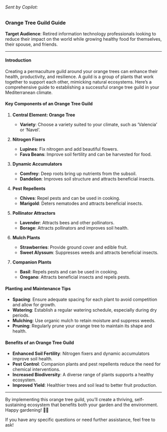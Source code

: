 ###### Sent by Copilot: 

### Orange Tree Guild Guide

**Target Audience**: Retired information technology professionals looking to reduce their impact on the world while growing healthy food for themselves, their spouse, and friends.

---

#### Introduction

Creating a permaculture guild around your orange trees can enhance their health, productivity, and resilience. A guild is a group of plants that work together to support each other, mimicking natural ecosystems. Here’s a comprehensive guide to establishing a successful orange tree guild in your Mediterranean climate.

#### Key Components of an Orange Tree Guild

1. **Central Element: Orange Tree**
    
    - **Variety**: Choose a variety suited to your climate, such as ‘Valencia’ or ‘Navel’.
2. **Nitrogen Fixers**
    
    - **Lupines**: Fix nitrogen and add beautiful flowers.
    - **Fava Beans**: Improve soil fertility and can be harvested for food.
3. **Dynamic Accumulators**
    
    - **Comfrey**: Deep roots bring up nutrients from the subsoil.
    - **Dandelion**: Improves soil structure and attracts beneficial insects.
4. **Pest Repellents**
    
    - **Chives**: Repel pests and can be used in cooking.
    - **Marigold**: Deters nematodes and attracts beneficial insects.
5. **Pollinator Attractors**
    
    - **Lavender**: Attracts bees and other pollinators.
    - **Borage**: Attracts pollinators and improves soil health.
6. **Mulch Plants**
    
    - **Strawberries**: Provide ground cover and edible fruit.
    - **Sweet Alyssum**: Suppresses weeds and attracts beneficial insects.
7. **Companion Plants**
    
    - **Basil**: Repels pests and can be used in cooking.
    - **Oregano**: Attracts beneficial insects and repels pests.

#### Planting and Maintenance Tips

- **Spacing**: Ensure adequate spacing for each plant to avoid competition and allow for growth.
- **Watering**: Establish a regular watering schedule, especially during dry periods.
- **Mulching**: Use organic mulch to retain moisture and suppress weeds.
- **Pruning**: Regularly prune your orange tree to maintain its shape and health.

#### Benefits of an Orange Tree Guild

- **Enhanced Soil Fertility**: Nitrogen fixers and dynamic accumulators improve soil health.
- **Pest Control**: Companion plants and pest repellents reduce the need for chemical interventions.
- **Increased Biodiversity**: A diverse range of plants supports a healthy ecosystem.
- **Improved Yield**: Healthier trees and soil lead to better fruit production.

---

By implementing this orange tree guild, you’ll create a thriving, self-sustaining ecosystem that benefits both your garden and the environment. Happy gardening! 🌿🍊

If you have any specific questions or need further assistance, feel free to ask!
